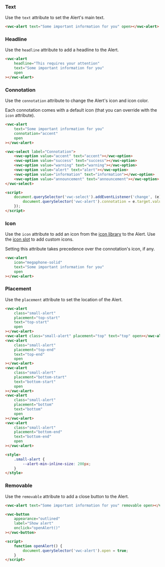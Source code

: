 ### Text

Use the `text` attribute to set the Alert's main text.

```html preview 100px
<vwc-alert text="Some important information for you" open></vwc-alert>
```

### Headline

Use the `headline` attribute to add a headline to the Alert.

```html preview 100px
<vwc-alert
	headline="This requires your attention"
	text="Some important information for you"
	open
></vwc-alert>
```

### Connotation

Use the `connotation` attribute to change the Alert's icon and icon color.

<vwc-note connotation="information" icon="info-line">

Each connotation comes with a default icon (that you can override with the `icon` attribute).

</vwc-note>

```html preview 350px
<vwc-alert
	text="Some important information for you"
	connotation="accent"
	open
></vwc-alert>

<vwc-select label="Connotation">
	<vwc-option value="accent" text="accent"></vwc-option>
	<vwc-option value="success" text="success"></vwc-option>
	<vwc-option value="warning" text="warning"></vwc-option>
	<vwc-option value="alert" text="alert"></vwc-option>
	<vwc-option value="information" text="information"></vwc-option>
	<vwc-option value="announcement" text="announcement"></vwc-option>
</vwc-select>

<script>
	document.querySelector('vwc-select').addEventListener('change', (e) => {
		document.querySelector('vwc-alert').connotation = e.target.value;
	});
</script>
```

### Icon

Use the `icon` attribute to add an icon from the [icon library](/icons/icons-gallery/) to the Alert.
Use the [icon slot](/components/alert/code/#icon) to add custom icons.

<vwc-note connotation="information" icon="info-line">

Setting this attribute takes precedence over the connotation's icon, if any.

</vwc-note>

```html preview 100px
<vwc-alert
	icon="megaphone-solid"
	text="Some important information for you"
	open
></vwc-alert>
```

### Placement

Use the `placement` attribute to set the location of the Alert.

```html preview center 250px
<vwc-alert
	class="small-alert"
	placement="top-start"
	text="top-start"
	open
></vwc-alert>
<vwc-alert class="small-alert" placement="top" text="top" open></vwc-alert>
<vwc-alert
	class="small-alert"
	placement="top-end"
	text="top-end"
	open
></vwc-alert>
<vwc-alert
	class="small-alert"
	placement="bottom-start"
	text="bottom-start"
	open
></vwc-alert>
<vwc-alert
	class="small-alert"
	placement="bottom"
	text="bottom"
	open
></vwc-alert>
<vwc-alert
	class="small-alert"
	placement="bottom-end"
	text="bottom-end"
	open
></vwc-alert>

<style>
	.small-alert {
		--alert-min-inline-size: 200px;
	}
</style>
```

### Removable

Use the `removable` attribute to add a close button to the Alert.

```html preview 100px
<vwc-alert text="Some important information for you" removable open></vwc-alert>

<vwc-button
	appearance="outlined"
	label="Show alert"
	onclick="openAlert()"
></vwc-button>

<script>
	function openAlert() {
		document.querySelector('vwc-alert').open = true;
	}
</script>
```

